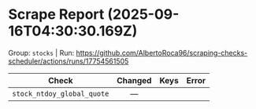 # Scrape Report (2025-09-16T04:30:30.169Z)

Group: `stocks`  |  Run: https://github.com/AlbertoRoca96/scraping-checks-scheduler/actions/runs/17754561505

| Check | Changed | Keys | Error |
|---|:---:|:--|:--|
| `stock_ntdoy_global_quote` | — |  |  |

